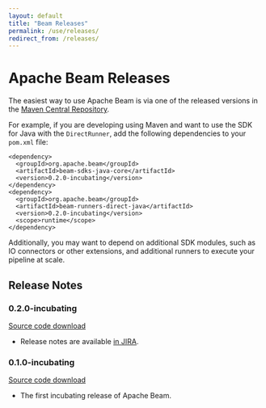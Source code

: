```yaml
---
layout: default
title: "Beam Releases"
permalink: /use/releases/
redirect_from: /releases/
---
```


# Apache Beam Releases

The easiest way to use Apache Beam is via one of the released versions in the
[Maven Central Repository](https://search.maven.org/#search%7Cga%7C1%7Cg%3A%22org.apache.beam%22).

For example, if you are developing using Maven and want to use the SDK for
Java with the `DirectRunner`, add the following dependencies to your
`pom.xml` file:

    <dependency>
      <groupId>org.apache.beam</groupId>
      <artifactId>beam-sdks-java-core</artifactId>
      <version>0.2.0-incubating</version>
    </dependency>
    <dependency>
      <groupId>org.apache.beam</groupId>
      <artifactId>beam-runners-direct-java</artifactId>
      <version>0.2.0-incubating</version>
      <scope>runtime</scope>
    </dependency>

Additionally, you may want to depend on additional SDK modules, such as IO
connectors or other extensions, and additional runners to execute your pipeline
at scale.

## Release Notes

### 0.2.0-incubating
[Source code download](https://www.apache.org/dyn/closer.cgi?filename=incubator/beam/0.2.0-incubating/apache-beam-0.2.0-incubating-source-release.zip&action=download)

* Release notes are available [in JIRA](https://issues.apache.org/jira/secure/ReleaseNote.jspa?projectId=12319527&version=12335766).

### 0.1.0-incubating
[Source code download](https://www.apache.org/dyn/closer.cgi?filename=incubator/beam/0.1.0-incubating/apache-beam-0.1.0-incubating-source-release.zip&action=download)

* The first incubating release of Apache Beam.
